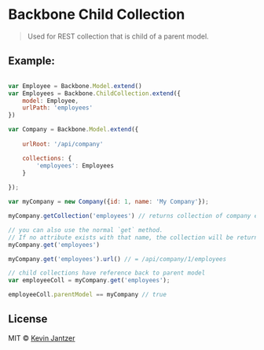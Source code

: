 # Backbone Child Collection

> Used for REST collection that is child of a parent model.

## Example:

```js

var Employee = Backbone.Model.extend()
var Employees = Backbone.ChildCollection.extend({
	model: Employee,
	urlPath: 'employees'
})

var Company = Backbone.Model.extend({
	
	urlRoot: '/api/company'

	collections: {
		'employees': Employees
	}
	
});

var myCompany = new Company({id: 1, name: 'My Company'});

myCompany.getCollection('employees') // returns collection of company employees

// you can also use the normal `get` method.
// If no attribute exists with that name, the collection will be returned
myCompany.get('employees')

myCompany.get('employees').url() // = /api/company/1/employees

// child collections have reference back to parent model
var employeeColl = myCompany.get('employees');

employeeColl.parentModel == myCompany // true
```

## License

MIT © [Kevin Jantzer](http://kevinjantzer.com)
